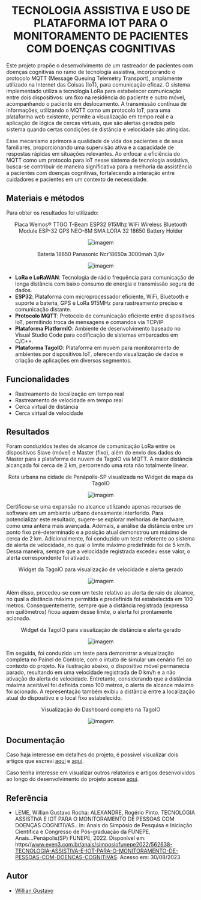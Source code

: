 <h1 align="center"> TECNOLOGIA ASSISTIVA E USO DE PLATAFORMA IOT PARA O MONITORAMENTO DE PACIENTES COM DOENÇAS COGNITIVAS </h1>

Este projeto propõe o desenvolvimento de um rastreador de pacientes com doenças cognitivas no ramo de tecnologia assistiva, incorporando o protocolo MQTT (Message Queuing Telemetry Transport), amplamente utilizado na Internet das Coisas (IoT), para comunicação eficaz. O sistema implementado utiliza a tecnologia LoRa para estabelecer comunicação entre dois dispositivos: um fixo na residência do paciente e outro móvel, acompanhando o paciente em deslocamento. A transmissão contínua de informações, utilizando o MQTT como um protocolo IoT, para uma plataforma web existente, permite a visualização em tempo real e a aplicação de lógica de cercas virtuais, que são alertas gerados pelo sistema quando certas condições de distância e velocidade são atingidas. 

Esse mecanismo aprimora a qualidade de vida dos pacientes e de seus familiares, proporcionando uma supervisão ativa e a capacidade de respostas rápidas em situações relevantes. Ao enfocar a eficiência do MQTT como um protocolo para IoT nesse sistema de tecnologia assistiva, busca-se contribuir de maneira significativa para a melhoria da assistência a pacientes com doenças cognitivas, fortalecendo a interação entre cuidadores e pacientes em um contexto de necessidade.


## Materiais e métodos
Para obter os resultados foi utilizado:

<p align="center">Placa Wemos® TTGO T-Beam ESP32 915Mhz WiFi Wireless Bluetooth Module ESP-32 GPS NEO-6M SMA LORA 32 18650 Battery Holder</p>
<p align="center">
  <img src="https://github.com/williangrleme/IC-Rastreador/blob/main/imgs/1.jpeg" alt="imagem">
</p>

<p align="center">Bateria 18650 Panasonic Ncr18650a 3000mah 3,6v</p>
<p align="center">
  <img src="https://github.com/williangrleme/IC-Rastreador/blob/main/imgs/2.jpeg" alt="imagem">
</p>

- __LoRa e LoRaWAN__: Tecnologia de rádio frequência para comunicação de longa distância com baixo consumo de energia e transmissão segura de dados.
- __ESP32__: Plataforma com microprocessador eficiente, WiFi, Bluetooth e suporte a bateria, GPS e LoRa 915MHz para rastreamento preciso e comunicação distante.
- __Protocolo MQTT__: Protocolo de comunicação eficiente entre dispositivos IoT, permitindo troca de mensagens e comandos via TCP/IP.
- __Plataforma PlatformIO__: Ambiente de desenvolvimento baseado no Visual Studio Code para codificação de sistemas embarcados em C/C++.
- __Plataforma TagoIO__: Plataforma em nuvem para monitoramento de ambientes por dispositivos IoT, oferecendo visualização de dados e criação de aplicações em diversos segmentos.


## Funcionalidades

- Rastreamento de localização em tempo real
- Rastreamento de velocidade em tempo real
- Cerca virtual de distância
- Cerca virtual de velocidade


## Resultados

Foram conduzidos testes de alcance de comunicação LoRa entre os dispositivos Slave (móvel) e Master (fixo), além do envio dos dados do Master para a plataforma de nuvem da TagoIO via MQTT. A maior distância alcançada foi cerca de 2 km, percorrendo uma rota não totalmente linear.

<p align="center">Rota urbana na cidade de Penápolis-SP visualizada no Widget de mapa da TagoIO</p>
<p align="center">
  <img src="https://github.com/williangrleme/IC-Rastreador/blob/main/imgs/3.png" alt="imagem">
</p>

Certificou-se uma expansão no alcance utilizando apenas recursos de software em um ambiente urbano densamente interferido. Para potencializar este resultado, sugere-se explorar melhorias de hardware, como uma antena mais avançada. Ademais, a análise da distância entre um ponto fixo pré-determinado e a posição atual demonstrou um máximo de cerca de 2 km.
Adicionalmente, foi conduzido um teste referente ao sistema de alerta de velocidade, no qual o limite máximo predefinido foi de 5 km/h. Dessa maneira, sempre que a velocidade registrada excedeu esse valor, o alerta correspondente foi ativado.

<p align="center">Widget da TagoIO para visualização de velocidade e alerta gerado</p>
<p align="center">
  <img src="https://github.com/williangrleme/IC-Rastreador/blob/main/imgs/4.png" alt="imagem">
</p>

Além disso, procedeu-se com um teste relativo ao alerta de raio de alcance, no qual a distância máxima permitida e predefinida foi estabelecida em 100 metros. Consequentemente, sempre que a distância registrada (expressa em quilômetros) ficou aquém desse limite, o alerta foi prontamente acionado.


<p align="center">Widget da TagoIO para visualização de distância e alerta gerado</p>
<p align="center">
  <img src="https://github.com/williangrleme/IC-Rastreador/blob/main/imgs/5.png" alt="imagem">
</p>

Em seguida, foi conduzido um teste para demonstrar a visualização completa no Painel de Controle, com o intuito de simular um cenário fiel ao contexto do projeto. Na ilustração abaixo, o dispositivo móvel permanecia parado, resultando em uma velocidade registrada de 0 km/h e a não ativação do alerta de velocidade. Entretanto, considerando que a distância máxima aceitável foi definida como 100 metros, o alerta de alcance máximo foi acionado. A representação também exibiu a distância entre a localização atual do dispositivo e o local fixo estabelecido.

<p align="center">Visualização do Dashboard completo na TagoIO</p>
<p align="center">
  <img src="https://github.com/williangrleme/IC-Rastreador/blob/main/imgs/6.png" alt="imagem">
</p>

## Documentação


Caso haja interesse em detalhes do projeto, é possivel visualizar dois artigos que escrevi [aqui](https://github.com/williangrleme/IC-Rastreador/blob/main/Documentacao/CONICT_2023.pdf) e [aqui](https://github.com/williangrleme/IC-Rastreador/blob/main/Documentacao/CONICT_2023.pdf).


Caso tenha interesse em visualizar outros relatórios e artigos desenvolvidos ao longo do desenvolvimento do projeto acesse [aqui](https://github.com/williangrleme/IC-Rastreador/tree/main/Documentacao).



## Referência

- LEME, Willian Gustavo Rocha; ALEXANDRE, Rogério Pinto. TECNOLOGIA ASSISTIVA E IOT PARA O MONITORAMENTO DE PESSOAS COM DOENÇAS COGNITIVAS.. In: Anais do Simpósio de Pesquisa e Iniciação Científica e Congresso de Pós-graduação da FUNEPE. Anais...Penápolis(SP) FUNEPE, 2022. Disponível em: https//www.even3.com.br/anais/simposiofunepe2022/562638-TECNOLOGIA-ASSISTIVA-E-IOT-PARA-O-MONITORAMENTO-DE-PESSOAS-COM-DOENCAS-COGNITIVAS. Acesso em: 30/08/2023
## Autor

- [Willian Gustavo](https://github.com/williangrleme)

